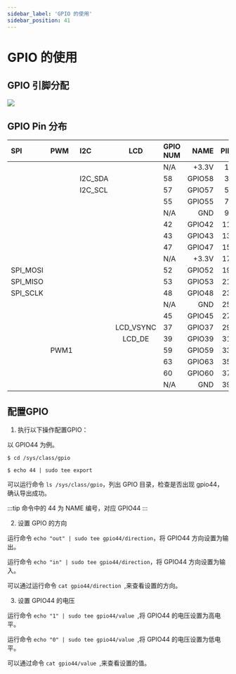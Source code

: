 ```yaml
---
sidebar_label: 'GPIO 的使用'
sidebar_position: 41
---
```


# GPIO 的使用
## GPIO 引脚分配

<Image src='/docs/mars/40-pin-Header.webp' maxWidth='50%' align='center' />

## GPIO Pin 分布

<div className='gpio_style' style={{ overflow :"auto"}} >

| SPI      | PWM  | I2C      | LCD    |  GPIO NUM  | NAME  | PIN                              | PIN                   | NAME   | GPIO NUM     |  UART  | LCD  | PWM     | SPI      |
|:-----|:---------|:---------|:---:|:-----------|------:|:--------------------------------:|:-------------------------------:|:---------|:-----------|:---:|:-------------------|:-----|:--------|
|         |       |          |         |    N/A    |  +3.3V |   <div className='orange'>1</div>  |  <div className='red'>2</div>    | +5V   | N/A  |         |       |     |    |
|         |       | I2C_SDA  |         |    58     | GPIO58 |   <div className='green'>3</div>   |  <div className='red'>4</div>    | +5V   | N/A  |         |       |     |    | 
|         |       | I2C_SCL  |         |    57     | GPIO57 |   <div className='green'>5</div>   |  <div className='black'>6</div>  | GND   | N/A  |         |       |
|         |       |          |         |    55     | GPIO55 |   <div className='green'>7</div>   |  <div className='green'>8</div>  | GPIO5 | 5    |UART_TX  |       |
|         |       |          |         |    N/A    | GND    |   <div className='black'>9</div>   |  <div className='green'>10</div> | GPIO6 | 6    |UART_RX  |       |
|         |       |          |         |    42     | GPIO42 |   <div className='green'>11</div>  |  <div className='green'>12</div> | GPIO38| 38   |         |LCD_HSYNC |   |
|         |       |          |         |    43     | GPIO43 |   <div className='green'>13</div>  |  <div className='black'>14</div> | GND   | N/A  |         |       |
|         |       |          |         |    47     | GPIO47 |   <div className='green'>15</div>  |  <div className='green'>16</div> | GPIO54| 54   |         |       |
|         |       |          |         |    N/A    | +3.3V  |   <div className='orange'>17</div> |  <div className='green'>18</div> | GPIO51| 51   |         |       |
| SPI_MOSI|       |          |         |    52     |GPIO52  |   <div className='green'>19</div>  |  <div className='black'>20</div> | GND   | N/A  |         |       |  
| SPI_MISO|       |          |         |    53     |GPIO53  |   <div className='green'>21</div>  |  <div className='green'>22</div> | GPIO50| 50   |         |       |
| SPI_SCLK|       |          |         |    48     | GPIO48 |   <div className='green'>23</div>  |  <div className='green'>24</div> | GPIO49| 49   |         |       |      |   |  SPI_CE0  |
|         |       |          |         |    N/A    | GND    |   <div className='black'>25</div>  |  <div className='green'>26</div> | GPIO56| 56   |         |       |      |   |            
|         |       |          |         |    45     |GPIO45  |   <div className='green'>27</div>  |  <div className='green'>28</div> |GPIO40 | 40   |         |       |  
|         |       |          |LCD_VSYNC|    37     |GPIO37  |   <div className='green'>29</div>  |  <div className='black'>30</div> |GND    | N/A  |         |       |      
|         |       |          | LCD_DE  |    39     |GPIO39  |   <div className='green'>31</div>  |  <div className='green'>32</div> |GPIO46 | 46   |         |       | PWM0  |  |
|         | PWM1  |          |         |    59     |GPIO59  |   <div className='green'>33</div>  |  <div className='black'>34</div> |GND    | N/A  |         |       |       
|         |       |          |         |    63     |GPIO63  |   <div className='green'>35</div>  |  <div className='green'>36</div> |GPIO36 | 36   |         |LCD_CLK|       |      |
|         |       |          |         |    60     |GPIO60  |   <div className='green'>37</div>  |  <div className='green'>38</div> |GPIO61 | 61   |         |       |       |      |
|         |       |          |         |    N/A    |GND     |   <div className='green'>39</div>  |  <div className='green'>40</div> |GPIO44 | 44   |         |       |       |      |
</div>

## 配置GPIO

1. 执行以下操作配置GPIO：

以 GPIO44 为例。
```
$ cd /sys/class/gpio

$ echo 44 | sudo tee export
```
可以运行命令 `ls /sys/class/gpio`，列出 GPIO 目录，检查是否出现 gpio44，确认导出成功。

:::tip
命令中的 44 为 NAME 编号，对应 GPIO44
:::

2. 设置 GPIO 的方向

运行命令 ` echo "out" | sudo tee gpio44/direction `，将 GPIO44 方向设置为输出。

运行命令 ` echo "in" | sudo tee gpio44/direction `，将 GPIO44 方向设置为输入。

可以通过运行命令 `cat gpio44/direction `,来查看设置的方向。

3. 设置 GPIO44 的电压 

运行命令 `echo "1" | sudo tee gpio44/value `,将 GPIO44 的电压设置为高电平。

运行命令 `echo "0" | sudo tee gpio44/value `,将 GPIO44 的电压设置为低电平。

可以通过命令 `cat gpio44/value `,来查看设置的值。